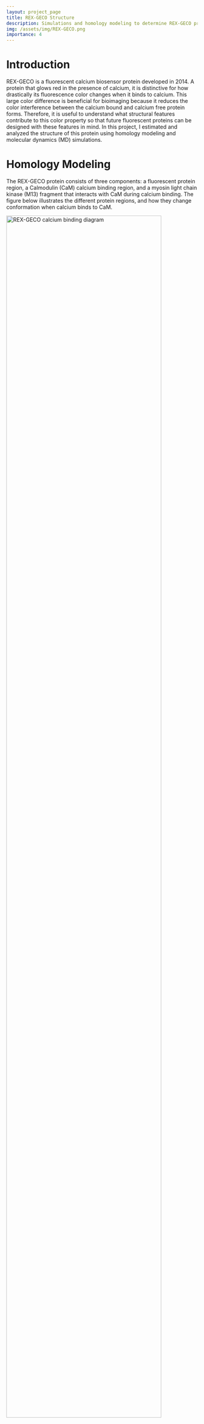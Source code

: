 ```yaml
---
layout: project_page
title: REX-GECO Structure
description: Simulations and homology modeling to determine REX-GECO protein structure.
img: /assets/img/REX-GECO.png
importance: 4
---
```


# Introduction
REX-GECO is a fluorescent calcium biosensor protein developed in 2014. A protein that glows red in the presence of calcium, it is distinctive for how drastically its fluorescence color changes when it binds to calcium. This large color difference is beneficial for bioimaging because it reduces the color interference between the calcium bound and calcium free protein forms. Therefore, it is useful to understand what structural features contribute to this color property so that future fluorescent proteins can be designed with these features in mind. In this project, I estimated and analyzed the structure of this protein using homology modeling and molecular dynamics (MD) simulations.

# Homology Modeling
The REX-GECO protein consists of three components: a fluorescent protein region, a Calmodulin (CaM) calcium binding region, and a myosin light chain kinase (M13) fragment that interacts with CaM during calcium binding. The figure below illustrates the different protein regions, and how they change conformation when calcium binds to CaM.

<img class="img-responsive mx-auto d-block" style="width: 90%;" src="{{ '/assets/img/REX-GECO-proteins.png' | absolute_url }}" alt="REX-GECO calcium binding diagram">

When calcium ions bind to CaM, its structure changes drastically, and this change also impacts the adjacent fluorescent protein region, causing its photochemistry to change. To determine what these structural differences are, I created 5 structural predictions for the protein with and without calcium. REX-GECO does not have a structure that has been determined from experiments. Instead, I relied on homology modeling with the `MODELLER` software to generate structural predictions. Homology modeling is a method for generating predictions for unknown protein structures using structures from known structures. This software takes one or more protein structures along with their amino acid sequences and uses this information to predict the structure of a target protein.

# Molecular Dynamics Simulations
Next, I performed molecular dynamics (MD) simulations on several of these generated structures. These simulations provide many structural snapshots of the protein, which I then used to predict aggregate structural properties. Each of these simulations was carried out for 25 million steps, and a snapshot of the system is saved every 10 thousand steps. Once they completed, I collected the saved snapshots and analyzed them in Python using the `MDAnalysis` package.

# Results
The dihedral angles on the chromophore are important structural features that influence the photochemistry of the protein. The chromophore is the molecular fragment that is responsible for the protein's fluorescence, and a model of it is shown below.

<img class="img-responsive mx-auto d-block" style="width: 50%;" src="{{ '/assets/img/REX-GECO-dihedral-diagram.svg' | absolute_url }}" alt="REX-GECO dihedral diagram" data-zoomable>

I measured the distribution of the $$\alpha$$ and $$\beta$$ dihedral angles shown in the figure, which measure the rotation of the chromophore. After aggregating the measurements across all 10 simulations, I plotted the density estimate of the angle distribution.

<img class="img-responsive mx-auto d-block" style="width: 70%;" src="{{ '/assets/img/REX-GECO-dihedrals.svg' | absolute_url }}" alt="REX-GECO dihedral angle distribution">

On average, $$\alpha$$ is −5° when calcium is bound to the protein and 8° when it is not. Similarly, $$\beta$$ is 1° and 3° for the same comparison. These distributions show that both the $$\alpha$$ and $$\beta$$ angles tend to be larger in magnitude when calcium is not bound to the protein. This suggests that the chromophore is more twisted when there is no calcium present. Combining this observation with experimental results, a hypothesis for why the two protein forms differ in their photochemistry emerged: the more twisted state is partly responsible for the large color change between the two protein forms.

My senior thesis provides a more detailed exposition of the project, although the focus and analysis of the project has evolved since it was published.
<div class="center-block text-center">
  <a class="btn btn-sm" role="button" href="{{ '/assets/pdf/Senior-Thesis.pdf' | absolute_url }}">Senior Thesis</a>
</div>